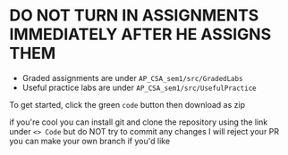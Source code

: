 # DO NOT TURN IN ASSIGNMENTS IMMEDIATELY AFTER HE ASSIGNS THEM

- Graded assignments are under `AP_CSA_sem1/src/GradedLabs`
- Useful practice labs are under `AP_CSA_sem1/src/UsefulPractice`

To get started, click the green `code` button then download as zip

if you're cool you can install git and clone the repository using the link under `<> Code` but do NOT try to commit any changes I will reject your PR
you can make your own branch if you'd like